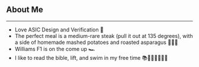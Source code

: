 ## About Me 
---
* Love ASIC Design and Verification 🔲
* The perfect meal is a medium-rare steak (pull it out at 135 degrees), with a side of homemade mashed potatoes and roasted asparagus 🥩🥔🌿
* Williams F1 is on the come up 🏎️
* I like to read the bible, lift, and swim in my free time 📚🏋🏻‍♂️🏊🏻‍♂️

<!---

--->
